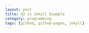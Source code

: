 ```yaml
---
layout: post
title: d3 in Jekyll Example
category: programming
tags: [github, github-pages, jekyll]
---
```


<div id='convas'></div>
<script type="text/javascript" src="http://mbostock.github.com/d3/d3.js?1.25.0"></script>
<script type="text/javascript">
var width = 960,
    height = 500,
    angle = 2 * Math.PI,
    T=0.0,
    speed = 0.1,
    S=0.0,
    I=0.0001;

var data = d3.range(100).map(function(i) {
  return {xloc: i/10-5, yloc: Math.max(0.0001,I), xvel: 0, yvel: 0};
});

var color = d3.scale.linear()
    .domain([-0.0005, 0, 0.0005])
    .range(["#a50026", "#ffffbf", "#006837"]);
    /*.range(["red", "yellow", "green"]);*/
    /*.range(["#a50026", "#ffffbf", "#006837"])*/

var x = d3.scale.linear()
    .domain([-5, 5])
    .range([0, width]);

var y = d3.scale.linear()
    .domain([-5, 5])
    .range([0, height]);

var time0 = Date.now(),
    time1;

var fps = d3.select("#fps span");

var canvas = d3.select("div#convas").append("canvas")
    .attr("width", width)
    .attr("height", height);

var context = canvas.node().getContext("2d");

context.strokeStyle = "#aaa";
context.strokeWidth = 1.5;

d3.timer(function() {
  context.clearRect(0, 0, width, height); /* clear the canvas (1-Math.pow(2.7,-Math.pow((d.xloc-T),2)/10))*d.yloc*/
 context.fillStyle = "steelblue";
    
  data.forEach(function(d) {
    /*d.xloc += d.xvel;*/
    S =  d3.sum(data, function(d) { return d.yloc; });
    M =  d3.max(data, function(d) { return d.yloc; });
    T += 0.01 * (Math.random() - 0.5)  - 0.000001 * (T+2);
    d.yvel=1*(1-S+I*100/0.05)*(Math.pow(2.7,-Math.pow((d.xloc-T),2)/4))-0.05;
    d.yloc += d.yvel*d.yloc+I;
    context.beginPath();
    context.rect(x(d.xloc), height-10, 10, -y(d.yloc-5)*8/M);
    context.fillStyle = color(d.yvel*d.yloc+I); 
    context.fill();
    context.stroke();
  });
    context.beginPath();
    context.rect(x(T), height-10, 10, 20);
    context.fillStyle = "red";
    context.fill();
    context.stroke(); 
  time1 = Date.now();
  fps.text(T);
  time0 = time1;
});
</script>
